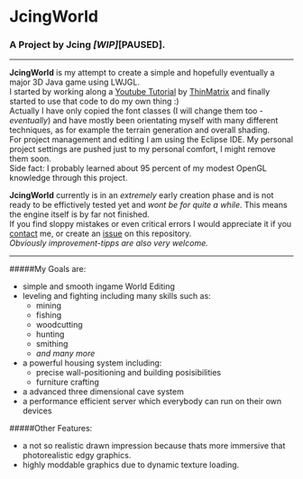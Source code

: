 # JcingWorld
### A Project by Jcing _[WIP]_[PAUSED].
---
**JcingWorld** is my attempt to create a simple and hopefully eventually a major 3D Java game using LWJGL.<br>
I started by working along a [Youtube Tutorial](https://www.youtube.com/playlist?list=PLRIWtICgwaX0u7Rf9zkZhLoLuZVfUksDP "ThinMatrix's Java OpenGL Tutorial") by [ThinMatrix](https://www.youtube.com/user/ThinMatrix) and finally started to use that code to do my own thing :)<br>
Actually I have only copied the font classes (I will change them too - _eventually_) and have mostly been orientating myself with many different techniques, as for example the terrain generation and overall shading.<br>
For project management and editing I am using the Eclipse IDE. My personal project settings are pushed just to my personal comfort, I might remove them soon.<br>
Side fact: I probably learned about 95 percent of my modest OpenGL knowledge through this project.

**JcingWorld** currently is in an *extremely* early creation phase and is not ready to be effictively tested yet and *wont be for quite a while*. This means the engine itself is by far not finished.<br>
If you find sloppy mistakes or even critical errors I would appreciate it if you [contact](jasin95@googlemail.com) me, or create an [issue](https://github.com/Jcing95/JcingWorld/issues/new) on this repository.<br>
_Obviously improvement-tipps are also very welcome._

---

#####My Goals are:
- simple and smooth ingame World Editing
- leveling and fighting including many skills such as:
  - mining
  - fishing
  - woodcutting
  - hunting
  - smithing
  - _and many more_
- a powerful housing system including:
  - precise wall-positioning and building posisibilities
  - furniture crafting
- a advanced three dimensional cave system
- a performance efficient server which everybody can run on their own devices

#####Other Features:
- a not so realistic drawn impression because thats more immersive that photorealistic edgy graphics. 
- highly moddable graphics due to dynamic texture loading.
